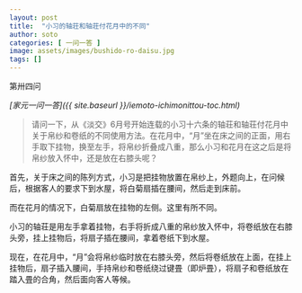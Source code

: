 ```yaml
---
layout: post
title:  "小习的轴荘和轴荘付花月中的不同"
author: soto
categories: [ 一问一答 ]
image: assets/images/bushido-ro-daisu.jpg
tags: []
---
```


第卅四问

*[家元一问一答]({{ site.baseurl }}/iemoto-ichimonittou-toc.html)*

> 请问一下，从《淡交》6月号开始连载的小习十六条的轴荘和轴荘付花月中关于帛纱和卷纸的不同使用方法。在花月中，“月”坐在床之间的正面，用右手取下挂物，换至左手，将帛纱折叠成八重，那么小习和花月在这之后是将帛纱放入怀中，还是放在右膝头呢？

首先，关于床之间的陈列方式，小习是把挂物放置在帛纱上，外题向上，在问候后，根据客人的要求下到水屋，将白菊扇插在腰间，然后走到床前。

而在花月的情况下，白菊扇放在挂物的左侧。这里有所不同。

小习的轴荘是用左手拿着挂物，右手将折成八重的帛纱放入怀中，将卷纸放在右膝头旁，挂上挂物后，将扇子插在腰间，拿着卷纸下到水屋。

现在，在花月中，“月”会将帛纱临时放在右膝头旁，然后将卷纸放在上面，在挂上挂物后，扇子插入腰间，手持帛纱和卷纸绕过键畳（即炉畳），将扇子和卷纸放在踏入畳的合角，然后面向客人等候。
